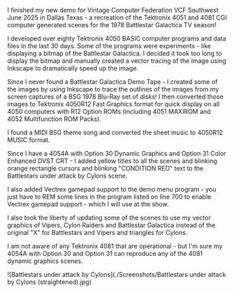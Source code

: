 I finished my new demo for Vintage Computer Federation VCF Southwest June 2025 in Dallas Texas - a recreation of the Tektronix 4051 and 4081 CGI computer generated scenes for the 1978 Battlestar Galactica TV season!

I developed over eighty Tektronix 4050 BASIC computer programs and data files in the last 30 days.  Some of the programs were experiments - like displaying a bitmap of the Battlestar Galactica.  I decided it took too long to display the bitmap and manually created a vector tracing of the image using Inkscape to dramatically speed up the image.

Since I never found a Battlestar Galactica Demo Tape - I created some of the images by using Inkscape to trace the outlines of the images from my screen captures of a BSG 1978 Blu-Ray set of disks!  I then converted those images to Tektronix 4050R12 Fast Graphics format for quick display on all 4050 computers with R12 Option ROMs (including 4051 MAXIROM and 4052 Multifunction ROM Packs).

I found a MIDI BSG theme song and converted the sheet music to 4050R12 MUSIC format.

Since I have a 4054A with Option 30 Dynamic Graphics and Option 31 Color Enhanced DVST CRT - I added yellow titles to all the scenes and blinking orange rectangle cursors and blinking "CONDITION RED" text to the Battlestars under attack by Cylons scene.

I also added Vectrex gamepad support to the demo menu program - you just have to REM some lines in the program listed on line 700 to enable Vectrex gamepad support - which I will use at the show.

I also took the liberty of updating some of the scenes to use my vector graphics of Vipers, Cylon Raiders and Battlestar Galactica instead of the original "X" for Battlestars and Vipers and triangles for Cylons.

I am not aware of any Tektronix 4081 that are operational - but I'm sure my 4054A with Option 30 and Option 31 can reproduce any of the 4081 dynamic graphics scenes.

![Battlestars under attack by Cylons](./Screenshots/Battlestars under attack by Cylons (straightened).jpg)
